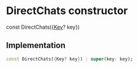 


# DirectChats constructor






const
DirectChats({[Key](https://api.flutter.dev/flutter/foundation/Key-class.html)? key})





## Implementation

```dart
const DirectChats({Key? key}) : super(key: key);
```







